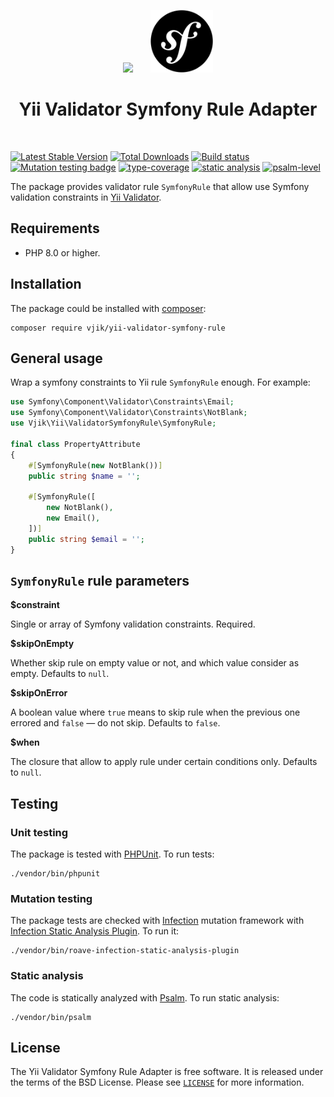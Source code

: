 <p align="center">
    <img src="https://yiisoft.github.io/docs/images/yii_logo.svg" height="100px">
    &nbsp; &nbsp; &nbsp;
    <img src="symfony-logo.svg" height="100px">
    <h1 align="center">Yii Validator Symfony Rule Adapter</h1>
    <br>
</p>

[![Latest Stable Version](https://poser.pugx.org/vjik/yii-validator-symfony-rule/v/stable.png)](https://packagist.org/packages/vjik/yii-validator-symfony-rule)
[![Total Downloads](https://poser.pugx.org/vjik/yii-validator-symfony-rule/downloads.png)](https://packagist.org/packages/vjik/yii-validator-symfony-rule)
[![Build status](https://github.com/vjik/yii-validator-symfony-rule/workflows/build/badge.svg)](https://github.com/vjik/yii-validator-symfony-rule/actions?query=workflow%3Abuild)
[![Mutation testing badge](https://img.shields.io/endpoint?style=flat&url=https%3A%2F%2Fbadge-api.stryker-mutator.io%2Fgithub.com%2Fvjik%2Fyii-validator-symfony-rule%2Fmaster)](https://dashboard.stryker-mutator.io/reports/github.com/vjik/yii-validator-symfony-rule/master)
[![type-coverage](https://shepherd.dev/github/vjik/yii-validator-symfony-rule/coverage.svg)](https://shepherd.dev/github/vjik/yii-validator-symfony-rule)
[![static analysis](https://github.com/vjik/yii-validator-symfony-rule/workflows/static%20analysis/badge.svg)](https://github.com/vjik/yii-validator-symfony-rule/actions?query=workflow%3A%22static+analysis%22)
[![psalm-level](https://shepherd.dev/github/vjik/yii-validator-symfony-rule/level.svg)](https://shepherd.dev/github/vjik/yii-validator-symfony-rule)

The package provides validator rule `SymfonyRule` that allow use Symfony validation constraints in
[Yii Validator](https://github.com/yiisoft/validator).

## Requirements

- PHP 8.0 or higher.

## Installation

The package could be installed with [composer](https://getcomposer.org/download/):

```shell
composer require vjik/yii-validator-symfony-rule
```

## General usage

Wrap a symfony constraints to Yii rule `SymfonyRule` enough. For example:

```php
use Symfony\Component\Validator\Constraints\Email;
use Symfony\Component\Validator\Constraints\NotBlank;
use Vjik\Yii\ValidatorSymfonyRule\SymfonyRule;

final class PropertyAttribute
{
    #[SymfonyRule(new NotBlank())]
    public string $name = '';
    
    #[SymfonyRule([
        new NotBlank(),
        new Email(),
    ])]
    public string $email = '';
}
```

## `SymfonyRule` rule parameters

**$constraint**

Single or array of Symfony validation constraints. Required.

**$skipOnEmpty**

Whether skip rule on empty value or not, and which value consider as empty. Defaults to `null`.

**$skipOnError**

A boolean value where `true` means to skip rule when the previous one errored and `false` — do not skip.
Defaults to `false`.

**$when**

The closure that allow to apply rule under certain conditions only. Defaults to `null`.

## Testing

### Unit testing

The package is tested with [PHPUnit](https://phpunit.de/). To run tests:

```shell
./vendor/bin/phpunit
```

### Mutation testing

The package tests are checked with [Infection](https://infection.github.io/) mutation framework with
[Infection Static Analysis Plugin](https://github.com/Roave/infection-static-analysis-plugin). To run it:

```shell
./vendor/bin/roave-infection-static-analysis-plugin
```

### Static analysis

The code is statically analyzed with [Psalm](https://psalm.dev/). To run static analysis:

```shell
./vendor/bin/psalm
```

## License

The Yii Validator Symfony Rule Adapter is free software. It is released under the terms of the BSD License.
Please see [`LICENSE`](./LICENSE.md) for more information.
